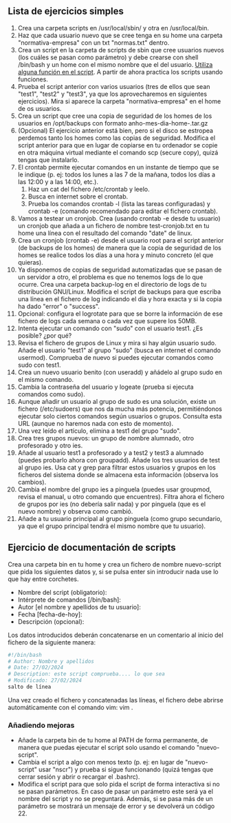 
## Lista de ejercicios simples
1. Crea una carpeta scripts en /usr/local/sbin/ y otra en /usr/local/bin.
2. Haz que cada usuario nuevo que se cree tenga en su home una carpeta "normativa-empresa" con un txt "normas.txt" dentro.
3. Crea un script en la carpeta de scripts de sbin que cree usuarios nuevos (los cuáles se pasan como parámetro) y debe crearse con shell /bin/bash y un home con el mismo nombre que el del usuario. [Utiliza alguna función en el script](https://ioflood.com/blog/bash-function/). A partir de ahora practica los scripts usando funciones.
4. Prueba el script anterior con varios usuarios (tres de ellos que sean "test1", "test2" y "test3", ya que los aprovecharemos en siguientes ejercicios). Mira si aparece la carpeta "normativa-empresa" en el home de os usuarios.
5. Crea un script que cree una copia de seguridad de los homes de los usuarios en /opt/backups con formato anho-mes-dia-home-<nombre-usuario>.tar.gz
6. (Opcional) El ejercicio anterior está bien, pero si el disco se estropea perdemos tanto los homes como las copias de seguridad. Modifica el script anterior para que en lugar de copiarse en tu ordenador se copie en otra máquina virtual mediante el comando scp (secure copy), quizá tengas que instalarlo.
7. El crontab permite ejecutar comandos en un instante de tiempo que se le indique (p. ej: todos los lunes a las 7 de la mañana, todos los días a las 12:00 y a las 14:00, etc.).
   1. Haz un cat del fichero /etc/crontab y leelo.
   2. Busca en internet sobre el crontab.
   3. Prueba los comandos crontab -l (lista las tareas configuradas) y crontab -e (comando recomendado para editar el fichero crontab).
8. Vamos a testear un cronjob. Crea (usando crontab -e desde tu usuario) un cronjob que añada a un fichero de nombre test-cronjob.txt en tu home una línea con el resultado del comando "date" de linux.
9. Crea un cronjob (crontab -e) desde el usuario root para el script anterior (de backups de los homes) de manera que la copia de seguridad de los homes se realice todos los días a una hora y minuto concreto (el que quieras).
10. Ya disponemos de copias de seguridad automatizadas que se pasan de un servidor a otro, el problema es que no tenemos logs de lo que ocurre. Crea una carpeta backup-log en el directorio de logs de tu distribución GNU/Linux. Modifica el script de backups para que escriba una línea en el fichero de log indicando el día y hora exacta y si la copia ha dado "error" o "success".
11. Opcional: configura el logrotate para que se borre la información de ese fichero de logs cada semana o cada vez que supere los 50MB.
12. Intenta ejecutar un comando con "sudo" con el usuario test1. ¿Es posible? ¿por qué?
13. Revisa el fichero de grupos de Linux y mira si hay algún usuario sudo. Añade el usuario "test1" al grupo "sudo" (busca en internet el comando usermod). Comprueba de nuevo si puedes ejecutar comandos como sudo con test1.
14. Crea un nuevo usuario benito (con useradd) y añádelo al grupo sudo en el mismo comando.
15. Cambia la contraseña del usuario y logeate (prueba si ejecuta comandos como sudo).
16. Aunque añadir un usuario al grupo de sudo es una solución, existe un fichero (/etc/sudoers) que nos da mucha más potencia, permitiéndonos ejecutar solo ciertos comandos según usuarios o grupos. Consulta esta URL (aunque no haremos nada con esto de momento).
17. Una vez leído el artículo, elimina a test1 del grupo "sudo".
18. Crea tres grupos nuevos: un grupo de nombre alumnado, otro profesorado y otro ies.
19. Añade al usuario test1 a profesorado y a test2 y test3 a alumnado (puedes probarlo ahora con groupadd). Añade los tres usuarios de test al grupo ies. Usa cat y grep para filtrar estos usuarios y grupos en los ficheros del sistema donde se almacena esta información (observa los cambios).
20. Cambia el nombre del grupo ies a pinguela (puedes usar groupmod, revisa el manual, u otro comando que encuentres). Filtra ahora el fichero de grupos por ies (no debería salir nada) y por pinguela (que es el nuevo nombre) y observa como cambió.
21. Añade a tu usuario principal al grupo pinguela (como grupo secundario, ya que el grupo principal tendrá el mismo nombre que tu usuario).

## Ejercicio de documentación de scripts
Crea una carpeta bin en tu home y crea un fichero de nombre nuevo-script que pida los siguientes datos y, si se pulsa enter sin introducir nada use lo que hay entre corchetes.

- Nombre del script (obligatorio):
- Intérprete de comandos [/bin/bash]:
- Autor [el nombre y apellidos de tu usuario]:
- Fecha [fecha-de-hoy]:
- Descripción (opcional):

Los datos introducidos deberán concatenarse en un comentario al inicio del fichero de la siguiente manera:

```bash
#!/bin/bash
# Author: Nombre y apellidos
# Date: 27/02/2024
# Description: este script comprueba.... lo que sea
# Modificado: 27/02/2024
salto de línea

```

Una vez creado el fichero y concatenadas las líneas, el fichero debe abrirse automáticamente con el comando vim: vim <nombre-fichero>.

### Añadiendo mejoras
- Añade la carpeta bin de tu home al PATH de forma permanente, de manera que puedas ejecutar el script solo usando el comando "nuevo-script".
- Cambia el script a algo con menos texto (p. ej: en lugar de "nuevo-script" usar "nscr") y prueba si sigue funcionando (quizá tengas que cerrar sesión y abrir o recargar el .bashrc).
- Modifica el script para que solo pida el script de forma interactiva si no se pasan parámetros. En caso de pasar un parámetro este será ya el nombre del script y no se preguntará. Además, si se pasa más de un parámetro se mostrará un mensaje de error y se devolverá un código 22.
